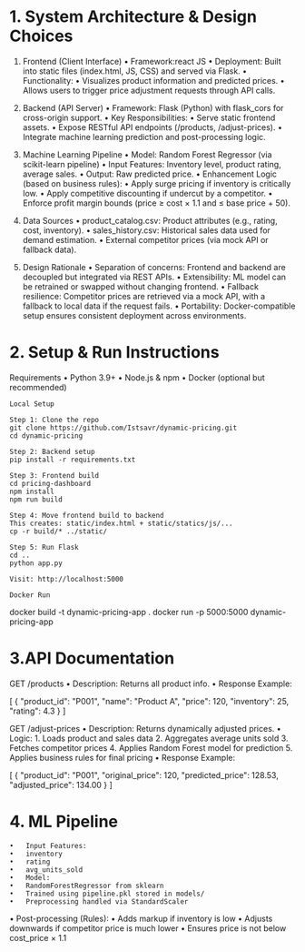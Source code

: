 # 1. System Architecture & Design Choices

1. Frontend (Client Interface)
	•	Framework:react JS
	•	Deployment: Built into static files (index.html, JS, CSS) and served via Flask.
	•	Functionality:
	•	Visualizes product information and predicted prices.
	•	Allows users to trigger price adjustment requests through API calls.

2. Backend (API Server)
	•	Framework: Flask (Python) with flask_cors for cross-origin support.
	•	Key Responsibilities:
	•	Serve static frontend assets.
	•	Expose RESTful API endpoints (/products, /adjust-prices).
	•	Integrate machine learning prediction and post-processing logic.

3. Machine Learning Pipeline
	•	Model: Random Forest Regressor (via scikit-learn pipeline)
	•	Input Features: Inventory level, product rating, average sales.
	•	Output: Raw predicted price.
	•	Enhancement Logic (based on business rules):
	•	Apply surge pricing if inventory is critically low.
	•	Apply competitive discounting if undercut by a competitor.
	•	Enforce profit margin bounds (price ≥ cost × 1.1 and ≤ base price + 50).

4. Data Sources
	•	product_catalog.csv: Product attributes (e.g., rating, cost, inventory).
	•	sales_history.csv: Historical sales data used for demand estimation.
	•	External competitor prices (via mock API or fallback data).

5. Design Rationale
	•	Separation of concerns: Frontend and backend are decoupled but integrated via REST APIs.
	•	Extensibility: ML model can be retrained or swapped without changing frontend.
	•	Fallback resilience: Competitor prices are retrieved via a mock API, with a fallback to local data if the request fails.
	•	Portability: Docker-compatible setup ensures consistent deployment across environments.



# 2. Setup & Run Instructions
 Requirements
	•	Python 3.9+
	•	Node.js & npm
	•	Docker (optional but recommended)

	Local Setup

	Step 1: Clone the repo
	git clone https://github.com/Istsavr/dynamic-pricing.git
	cd dynamic-pricing

	Step 2: Backend setup
	pip install -r requirements.txt

	Step 3: Frontend build
	cd pricing-dashboard
	npm install
	npm run build

	Step 4: Move frontend build to backend
	This creates: static/index.html + static/statics/js/...
	cp -r build/* ../static/

	Step 5: Run Flask
	cd ..
	python app.py

	Visit: http://localhost:5000

	Docker Run

docker build -t dynamic-pricing-app .
docker run -p 5000:5000 dynamic-pricing-app




# 3.API Documentation

GET /products
	•	Description: Returns all product info.
	•	Response Example:

[
  {
    "product_id": "P001",
    "name": "Product A",
    "price": 120,
    "inventory": 25,
    "rating": 4.3
  }
]




GET /adjust-prices
	•	Description: Returns dynamically adjusted prices.
	•	Logic:
	1.	Loads product and sales data
	2.	Aggregates average units sold
	3.	Fetches competitor prices
	4.	Applies Random Forest model for prediction
	5.	Applies business rules for final pricing
	•	Response Example:

[
  {
    "product_id": "P001",
    "original_price": 120,
    "predicted_price": 128.53,
    "adjusted_price": 134.00
  }
]




# 4. ML Pipeline
	•	Input Features:
	•	inventory
	•	rating
	•	avg_units_sold
	•	Model:
	•	RandomForestRegressor from sklearn
	•	Trained using pipeline.pkl stored in models/
	•	Preprocessing handled via StandardScaler
•	Post-processing (Rules):
	•	Adds markup if inventory is low
	•	Adjusts downwards if competitor price is much lower
	•	Ensures price is not below cost_price × 1.1

